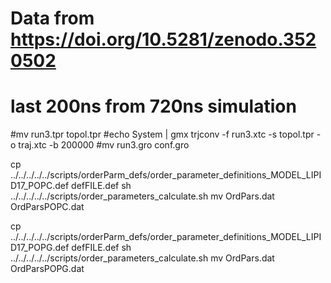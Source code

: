 # Data from https://doi.org/10.5281/zenodo.3520502

# last 200ns from 720ns simulation


#mv run3.tpr topol.tpr
#echo System | gmx trjconv -f run3.xtc -s topol.tpr -o traj.xtc -b 200000
#mv run3.gro conf.gro

cp  ../../../../../scripts/orderParm_defs/order_parameter_definitions_MODEL_LIPID17_POPC.def defFILE.def
sh ../../../../../scripts/order_parameters_calculate.sh
mv OrdPars.dat OrdParsPOPC.dat

cp  ../../../../../scripts/orderParm_defs/order_parameter_definitions_MODEL_LIPID17_POPG.def defFILE.def
sh ../../../../../scripts/order_parameters_calculate.sh
mv OrdPars.dat OrdParsPOPG.dat
